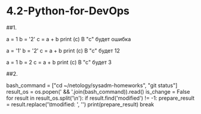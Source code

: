 # 4.2-Python-for-DevOps

##1.

a = 1
b = '2'
c = a + b
print (c)
В "с" будет ошибка

a = '1'
b = '2'
c = a + b
print (c)
В "с" будет 12

a = 1
b = 2
c = a + b
print (c)
В "с" будет 3

##2.

bash_command = ["cd ~/netology/sysadm-homeworks", "git status"]
result_os = os.popen(' && '.join(bash_command)).read()
is_change = False
for result in result_os.split('\n'):
    if result.find('modified') != -1:
        prepare_result = result.replace('\tmodified:   ', '')
        print(prepare_result)
        break

